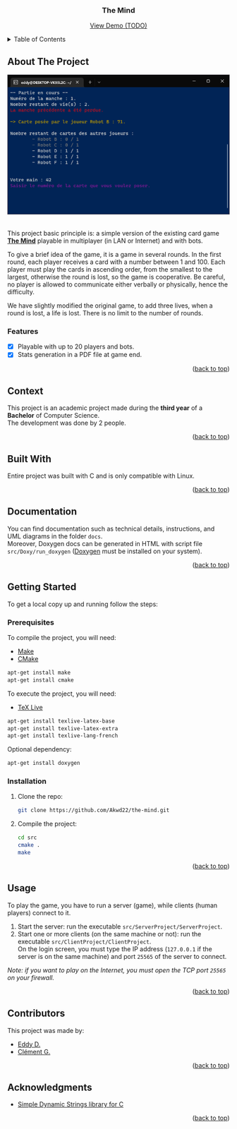 <div id="top"></div>

<!-- PROJECT LOGO -->
<br />
<div align="center">
  <h3 align="center">The Mind</h3>
  <p align="center">
    <a href="#">View Demo (TODO)</a>
  </p>
</div>

<!-- TABLE OF CONTENTS -->
<details>
  <summary>Table of Contents</summary>
  <ol>
    <li><a href="#about-the-project">About The Project</a></li>
    <li><a href="#context">Context</a></li>
    <li><a href="#built-with">Built With</a></li>
    <li><a href="#documentation">Documentation</a></li>
    <li><a href="#getting-started">Getting Started</a></li>
    <li><a href="#usage">Usage</a></li>
    <li><a href="#contributors">Contributors</a></li>
    <li><a href="#acknowledgments">Acknowledgments</a></li>
  </ol>
</details>

<!-- ABOUT THE PROJECT -->
## About The Project

<div align="center">
  <img src="project-image.png">
</div>
<br />

This project basic principle is: a simple version of the existing card game **[The Mind](https://boardgamegeek.com/boardgame/244992/mind)** playable in multiplayer (in LAN or Internet) and with bots.

To give a brief idea of the game, it is a game in several rounds. In the first round, each player receives a card with a number between 1 and 100. Each player must play the cards in ascending order, from the smallest to the largest, otherwise the round is lost, so the game is cooperative. Be careful, no player is allowed to communicate either verbally or physically, hence the difficulty.

We have slightly modified the original game, to add three lives, when a round is lost, a life is lost. There is no limit to the number of rounds.

### Features

- [x] Playable with up to 20 players and bots.
- [x] Stats generation in a PDF file at game end.

<p align="right">(<a href="#top">back to top</a>)</p>

<!-- CONTEXT -->
## Context

This project is an academic project made during the **third year** of a **Bachelor** of Computer Science.  
The development was done by 2 people.

<p align="right">(<a href="#top">back to top</a>)</p>

<!-- BUILT WITH -->
## Built With

Entire project was built with C and is only compatible with Linux.

<p align="right">(<a href="#top">back to top</a>)</p>

<!-- DOCUMENTATION -->
## Documentation

You can find documentation such as technical details, instructions, and UML diagrams in the folder `docs`.  
Moreover, Doxygen docs can be generated in HTML with script file `src/Doxy/run_doxygen` ([Doxygen](https://doxygen.nl/) must be installed on your system).

<p align="right">(<a href="#top">back to top</a>)</p>

<!-- GETTING STARTED -->
## Getting Started

To get a local copy up and running follow the steps:

### Prerequisites

To compile the project, you will need:
* [Make](https://en.wikipedia.org/wiki/Make_(software))
* [CMake](https://cmake.org/)
```sh
apt-get install make
apt-get install cmake
```

To execute the project, you will need:
* [TeX Live](https://www.tug.org/texlive/)
```sh
apt-get install texlive-latex-base
apt-get install texlive-latex-extra
apt-get install texlive-lang-french
```

Optional dependency:
```sh
apt-get install doxygen
```

### Installation

1. Clone the repo:
   ```sh
   git clone https://github.com/Akwd22/the-mind.git
   ```
2. Compile the project:
   ```sh
   cd src
   cmake .
   make
   ```

<p align="right">(<a href="#top">back to top</a>)</p>

<!-- USAGE EXAMPLES -->
## Usage

To play the game, you have to run a server (game), while clients (human players) connect to it.

1. Start the server: run the executable `src/ServerProject/ServerProject`.  
2. Start one or more clients (on the same machine or not): run the executable `src/ClientProject/ClientProject`.  
   On the login screen, you must type the IP address (`127.0.0.1` if the server is on the same machine) and port `25565` of the server to connect.

*Note: if you want to play on the Internet, you must open the TCP port `25565` on your firewall.*

<p align="right">(<a href="#top">back to top</a>)</p>

<!-- Contributors -->
## Contributors

This project was made by:
- [Eddy D.](https://github.com/Akwd22)
- [Clément G.](https://github.com/Zoreph22)

<p align="right">(<a href="#top">back to top</a>)</p>

<!-- ACKNOWLEDGMENTS -->
## Acknowledgments

* [Simple Dynamic Strings library for C](https://github.com/antirez/sds)

<p align="right">(<a href="#top">back to top</a>)</p>
